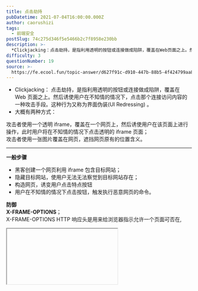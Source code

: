 ```yaml
---
title: 点击劫持
pubDatetime: 2021-07-04T16:00:00.000Z
author: caorushizi
tags:
  - 前端安全
postSlug: 74c275d346f5e5466b2c7f8958e230bb
description: >-
  *Clickjacking：点击劫持，是指利用透明的按钮或连接做成陷阱，覆盖在Web页面之上。然后诱使用户在不知情的情况下，点击那个连接访问内容的一种攻击手段。这种行为又称为界面伪装(UIRedres
difficulty: 3
questionNumber: 19
source: >-
  https://fe.ecool.fun/topic-answer/d627f91c-d910-447b-88b5-4f424799aa84?orderBy=updateTime&order=desc&tagId=21
---
```


- Clickjacking： 点击劫持，是指利用透明的按钮或连接做成陷阱，覆盖在 Web 页面之上。然后诱使用户在不知情的情况下，点击那个连接访问内容的一种攻击手段。这种行为又称为界面伪装(UI Redressing) 。
- 大概有两种方式：

攻击者使用一个透明 iframe，覆盖在一个网页上，然后诱使用户在该页面上进行操作，此时用户将在不知情的情况下点击透明的 iframe 页面；  
攻击者使用一张图片覆盖在网页，遮挡网页原有的位置含义。

---

**一般步骤**

- 黑客创建一个网页利用 iframe 包含目标网站；
- 隐藏目标网站，使用户无法无法察觉到目标网站存在；
- 构造网页，诱变用户点击特点按钮
- 用户在不知情的情况下点击按钮，触发执行恶意网页的命令。

**防御**  
**X-FRAME-OPTIONS**；  
X-FRAME-OPTIONS HTTP 响应头是用来给浏览器指示允许一个页面可否在<frame>,

<iframe> 或者 <object> 中展现的标记。  
  
网站可以使用此功能，来确保自己网站内容没有被嵌到别人的网站中去，也从而避免点击劫持的攻击。  
**有三个值：**

- DENY：表示页面不允许在 frame 中展示，即便是在相同域名的页面中嵌套也不允许。
- SAMEORIGIN：表示该页面可以在相同域名页面的 frame 中展示。
- ALLOW-FROM url：表示该页面可以在指定来源的 frame 中展示。
